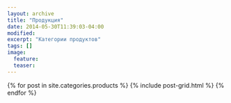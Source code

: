 ```yaml
---
layout: archive
title: "Продукция"
date: 2014-05-30T11:39:03-04:00
modified:
excerpt: "Категории продуктов"
tags: []
image:
  feature:
  teaser:
---
```


<div class="tiles">
{% for post in site.categories.products %}
  {% include post-grid.html %}
{% endfor %}
</div><!-- /.tiles -->